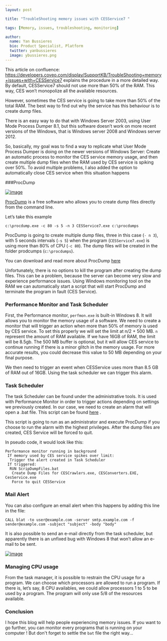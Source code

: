 ```yaml
---
layout: post

title: "TroubleShooting memory issues with CESService7 "

tags: [Memory, issues, troubleshooting, monitoring]

author:
  name: Yan Bussieres
  bio: Product Specialist, Platform 
  twitter: yanbussieres 
  image: ybussieres.png 
---
```


 This article on confluence: https://developers.coveo.com/display/SupportKB/TroubleShooting+memory+issues+with+CESService7 explains the procedure in a more detailed way. 
By default, CESService7 should not use more than 50% of the RAM. This way, CES won’t monopolize all the available resources. 

However, sometimes the CES service is going to take more than 50% of the total RAM. The best way to find out why the service has this behaviour is to create dump files.
<!-- more -->

There is an easy way to do that with Windows Server 2003, using User Mode Process Dumper 8.1, but this software doesn’t work on more recent versions of the Windows, that is Windows server 2008 and Windows server 2012. 

So, basically, my goal was to find a way to replicate what User Mode Process Dumper is doing on the newer versions of Windows Server: Create an automatic process to monitor the CES service memory usage, and then create multiple dump files when the RAM used by CES service is spiking over 50%.  To avoid multiple problems, I also added the option to automatically close CES service when this situation happens

###ProcDump

<a href="https://technet.microsoft.com/en-ca/sysinternals/dd996900.aspx" rel="some text">![image](https://github.com/ybussieres/pictures/blob/master/ProcDumpLogo.PNG)</a>

[ProcDump](https://technet.microsoft.com/en-ca/sysinternals/dd996900.aspx) is a free software who allows you to create dump files directly from the command line. 

Let’s take this example 
    
    c:\procdump.exe -c 80 -s 5 -n 3 CESService7.exe c:\procdumps

ProcDump is going to create multiple dump files, three in this case (`- n 3`), with 5 seconds intervals (`-s 5`) when the program (`CESService7.exe`) is using more than 80% of CPU (`-c 80`). The dump files will be created in the folder prodcumps (`c:\procdumps`). 

You can download and read more about ProcDump [here](https://technet.microsoft.com/en-ca/sysinternals/dd996900.aspx) 

Unfortunately, there is no options to kill the program after creating the dump files. This can be a problem, because the server can become very slow and experience performance issues. Using Windows monitoring tool on the RAM we can automatically start a script that will start ProcDump and terminate the program in fault (CES Service).

### Performance Monitor and Task Scheduler

First, the Performance monitor, `perfmon.exe` is built-in Windows 8. It will allows you to monitor the memory usage of a software. We need to create a monitor that will trigger an action when more than 50% of memory is used by CES service. To set this properly we will set the limit at n/2 + 500 MB. `n` represent the amount of RAM available. If we have 16GB of RAM, the limit will be 8.5gb. The 500 MB buffer is optional, but it will allow CES service to continue running if there is a minor glitch in the memory usage. For more accurate results, you could decrease this value to 50 MB depending on your final purpose.
 
We then need to trigger an event when CESService uses more than 8.5 GB of RAM out of 16GB. Using the task scheduler we can trigger this alarm. 

### Task Scheduler
 
The task Scheduler can be found under the administrative tools. It is used with Performance Monitor in order to trigger actions depending on settings we previously created. In our case, we need to create an alarm that will open a .bat file. This script can be found [here](https://github.com/Coveo/samples/blob/master/batch-file/ScriptDumpFiles.bat) .

This script is going to run as an administrator and execute ProcDump if you choose to run the alarm with the highest privileges. After the dump files are created, CES Service will be forced to quit. 

In pseudo code, it would look like this: 

    Performance monitor running in background 
     If memory used by CES service spikes over limit:
      Trigger the alert created in Task Scheduler 
     If triggered: 
      RUN ScripDumpFiles.bat 
       Create Dump Files for CESCrawlers.exe, CESConverters.EXE, CesService.exe
       Force to quit CESService 

### Mail Alert 

You can also configure an email alert when this happens by adding this line in the file:  

    CALL blat -to user@example.com -server smtp.example.com -f sender@example.com -subject "subject" -body "body"


It is also possible to send an e-mail directly from the task scheduler, but apparently there is an unfixed bug with Windows 8 that won’t allow an e-mail to be sent.

<a href="http://answers.microsoft.com/en-us/windows/forum/windows_8-desktop/error-message-the-following-error-was-reported/a1e0fd7e-61c3-41aa-85ed-935ba22cf135" rel="Microsoft Error">![image](https://github.com/ybussieres/pictures/blob/master/alertWindows.PNG)</a>


### Managing CPU usage

From the task manager, it is possible to restrain the CPU usage for a program. We can choose which processors are allowed to run a program. If there is, let’s say, 8 CPU availables, we could allow processors 1 to 5 to be used by a program. The program will only use 5/8 of the resources available.  

### Conclusion 

I hope this blog will help people experiencing memory issues. If you want to go further, you can monitor every programs that is running on your computer ! But don't forget to settle the `bat` file the right way... 

